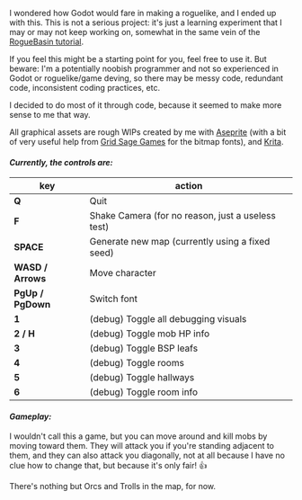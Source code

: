 I wondered how Godot would fare in making a roguelike, and I ended up with this. This is not a serious project: it's just a learning experiment that I may or may not keep working on, somewhat in the same vein of the [RogueBasin tutorial](http://www.roguebasin.com/index.php?title=Complete_Roguelike_Tutorial,_using_python%2Blibtcod&oldid=42760).

If you feel this might be a starting point for you, feel free to use it. But beware: I'm a potentially noobish programmer and not so experienced in Godot or roguelike/game deving, so there may be messy code, redundant code, inconsistent coding practices, etc.

I decided to do most of it through code, because it seemed to make more sense to me that way.

All graphical assets are rough WIPs created by me with [Aseprite](https://www.aseprite.org/) (with a bit of very useful help from [Grid Sage Games](http://www.gridsagegames.com/blog/2014/09/font-creation/) for the bitmap fonts), and [Krita](https://krita.org/en/).


#### **_Currently, the controls are:_**
|key 				| action|
|---|---|
|**Q**				| Quit
|**F**				| Shake Camera (for no reason, just a useless test)
|**SPACE**			| Generate new map (currently using a fixed seed)
|**WASD / Arrows**	| Move character
|**PgUp / PgDown**	| Switch font
|**1**				| (debug) Toggle all debugging visuals 
|**2 / H**			| (debug) Toggle mob HP info 
|**3** 	 			| (debug) Toggle BSP leafs 
|**4** 	 			| (debug) Toggle rooms 
|**5**				| (debug) Toggle hallways 
|**6**				| (debug) Toggle room info 


#### **_Gameplay:_**
I wouldn't call this a game, but you can move around and kill mobs by moving toward them. They will attack you if you're standing adjacent to them, and they can also attack you diagonally, not at all because I have no clue how to change that, but because it's only fair! :+1:

There's nothing but Orcs and Trolls in the map, for now.
